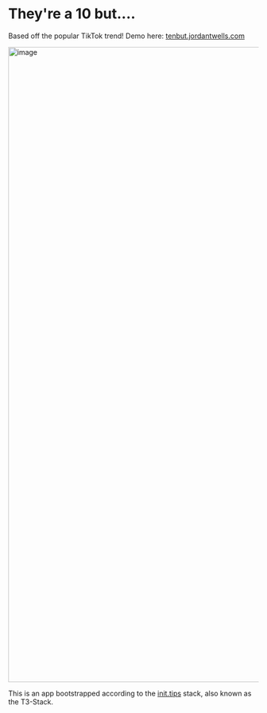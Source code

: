 # They're a 10 but....

Based off the popular TikTok trend! Demo here: [tenbut.jordantwells.com](tenbut.jordantwells.com)


<img width="1280" alt="image" src="https://user-images.githubusercontent.com/8213365/176343556-9d2ac9bb-0ead-4445-a8b6-5a4c6b6c90cd.png">



This is an app bootstrapped according to the [init.tips](https://init.tips) stack, also known as the T3-Stack.

